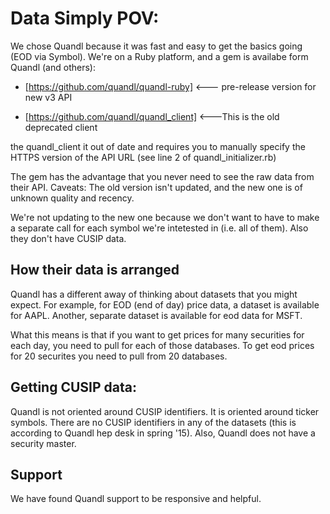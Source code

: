# Data Simply POV:
We chose Quandl because it was fast and easy to get the basics going (EOD via Symbol). We're on a 
Ruby platform, and a gem is availabe form Quandl (and others):

* [https://github.com/quandl/quandl-ruby] <--- pre-release version for new v3 API

* [https://github.com/quandl/quandl_client] <---This is the old deprecated client

the quandl_client it out of date and requires you to manually specify the HTTPS version of the API
URL (see line 2 of quandl_initializer.rb)

The gem has the advantage that you never need to see the raw data from their API. Caveats: The old version isn't 
updated, and the new one is of unknown quality and recency. 

We're not updating to the new one because we don't want to have to make a separate call for each 
symbol we're intetested in (i.e. all of them). Also they don't have CUSIP data.
 
## How their data is arranged
Quandl has a different away of thinking about datasets that you might expect.
For example, for EOD (end of day) price data, a dataset is available for AAPL. Another, separate dataset is available for eod data for MSFT.

What this means is that if you want to get prices for many securities for each day, you need to pull for each of those databases. To get eod prices for 20 securites you need to pull from 20 databases.

## Getting CUSIP data:
Quandl is not oriented around CUSIP identifiers. It is oriented around ticker symbols. There are no CUSIP identifiers in any of the datasets (this is according to Quandl hep desk in spring '15). Also, Quandl does not have a security master.

## Support
We have found Quandl support to be responsive and helpful.
